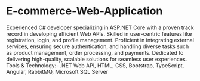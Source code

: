 # E-commerce-Web-Application
Experienced C# developer specializing in ASP.NET
Core with a proven track record in developing
efficient
Web APIs. Skilled in user-centric features like
registration, login, and profile management.
Proficient
in integrating external services, ensuring secure
authentication, and handling diverse tasks such as
product management, order processing, and
payments. Dedicated to delivering high-quality,
scalable solutions for seamless user experiences.
Tools & Technology:- .NET Web API, HTML, CSS,
Bootstrap, TypeScript, Angular, RabbitMQ,
Microsoft
SQL Server
